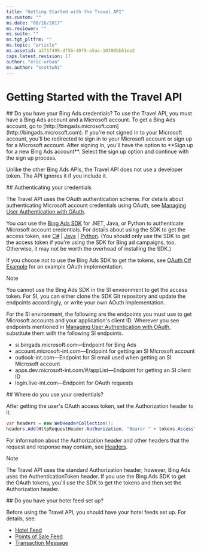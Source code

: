 ```yaml
---
title: "Getting Started with the Travel API"
ms.custom: ""
ms.date: "08/16/2017"
ms.reviewer: ""
ms.suite: ""
ms.tgt_pltfrm: ""
ms.topic: "article"
ms.assetid: a371f495-df5b-40f9-a5ac-10390bb51ea2
caps.latest.revision: 17
author: "eric-urban"
ms.author: "scottwhi"
---
```

# Getting Started with the Travel API
<a name="doyouhavecredentials"/> 
## Do you have your Bing Ads credentials?
To use the Travel API, you must have a Bing Ads account and a Microsoft account. To get a Bing Ads account, go to [http://bingads.microsoft.com](http://bingads.microsoft.com). If you're not signed in to your Microsoft account, you'll be redirected to sign in to your Microsoft account or sign up for a Microsoft account. After signing in, you'll have the option to **Sign up for a new Bing Ads account**. Select the sign up option and continue with the sign up process.

Unlike the other Bing Ads APIs, the Travel API does not use a developer token. The API ignores it if you include it.

<a name="authenticatingcredentials"/> 
## Authenticating your credentials

The Travel API uses the OAuth authentication scheme. For details about authenticating Microsoft account credentials using OAuth, see [Managing User Authentication with OAuth](~/concepts/authentication-with-oauth.md). 

You *can* use the [Bing Ads SDK](~/concepts/bing-ads-client-libraries.md) for .NET, Java, or Python to authenticate Microsoft account credentials. For details about using the SDK to get the access token, see [C#](https://msdn.microsoft.com/library/bing-ads-overview-getting-started-csharp-visual-basic-with-web-services(v=msads.100).aspx#oauth) | [Java](https://msdn.microsoft.com/library/bing-ads-overview-getting-started-java-with-web-services(v=msads.100).aspx#oauth) | [Python](https://msdn.microsoft.com/library/bing-ads-overview-getting-started-python-with-web-services(v=msads.100).aspx#oauth). (You should only use the SDK to get the access token if you're using the SDK for Bing ad campaigns, too. Otherwise, it may not be worth the overhead of installing the SDK.)

If you choose not to use the Bing Ads SDK to get the tokens, see [OAuth C# Example](../hotel-api/oauth-csharp-example.md) for an example OAuth implementation.

> [!NOTE]
> You cannot use the Bing Ads SDK in the SI environment to get the access token. For SI, you can either clone the SDK Git repository and update the endpoints accordingly, or write your own AOuth implementation.
>
>For the SI environment, the following are the endpoints you must use to get Microsoft accounts and your application's client ID. Wherever you see endpoints mentioned in [Managing User Authentication with OAuth](~/concepts/authentication-with-oauth.md), substitute them with the following SI endpoints.
>
> - si.bingads.microsoft.com&mdash;Endpoint for Bing Ads
> - account.microsoft-int.com&mdash;Endpoint for getting an SI Microsoft account 
> - outlook-int.com&mdash;Endpoint for SI email used when getting an SI Microsoft account
> - apps.dev.microsoft-int.com/#/appList&mdash;Endpoint for getting an SI client ID
> - login.live-int.com&mdash;Endpoint for OAuth requests

<a name="wheretousecredentials"/> 
## Where do you use your credentials?

After getting the user's OAuth access token, set the Authorization header to it.

```csharp
var headers = new WebHeaderCollection();
headers.Add(HttpRequestHeader.Authorization, "Bearer " + tokens.AccessToken);
```

For information about the Authorization header and other headers that the request and response may contain, see [Headers](../hotel-api/travel-api-reference.md#headers). 

> [!NOTE]
> The Travel API uses the standard Authorization header; however, Bing Ads uses the AuthenticationToken header. If you use the Bing Ads SDK to get the OAuth tokens, you'll use the SDK to get the tokens and then set the Authorization header.

<a name="feeds"/>
## Do you have your hotel feed set up?

Before using the Travel API, you should have your hotel feeds set up. For details, see:

- [Hotel Feed](../hotel-api/hotel-feed.md)
- [Points of Sale Feed](../hotel-api/points-of-sale-feed.md) 
- [Transaction Message](../hotel-api/transaction-message.md) 




